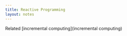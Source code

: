 ```yaml
---
title: Reactive Programming
layout: notes
---
```


Related [incremental computing](incremental computing)
